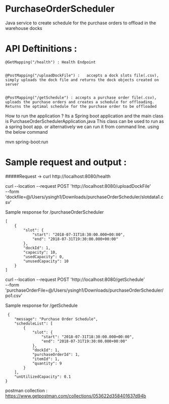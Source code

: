 # PurchaseOrderScheduler

Java service to create schedule for the purchase orders to offload in the warehouse docks


# API Deftinitions :

    @GetMapping("/health") : Health Endpoint
    

    @PostMapping("/uploadDockFile") :   accepts a dock slots file(.csv), simply uploads the dock file and returns the dock objects created on server
    
    
    @PostMapping("/getSchedule") : accepts a purchase order file(.csv), uploads the purchase orders and creates a schedule for offloading. Returns the optimal schedule for the purchase order to be offloaded 

How to run the application ?
Its a Spring boot application and the main class is PurchaseOrderSchedulerApplication.java This class can be used to run as a spring boot app. or alternatively we can run it from command line. using the below command

mvn spring-boot:run

# Sample request and output :

#####Request -> 
curl http://localhost:8080/health

curl --location --request POST 'http://localhost:8080/uploadDockFile' \
--form 'dockfile=@/Users/ysingh1/Downloads/purchaseOrderScheduler/slotdata1.csv'

Sample response for /purchaseOrderScheduler

```
[
    {
        "slot": {
            "start": "2018-07-31T18:30:00.000+00:00",
            "end": "2018-07-31T19:30:00.000+00:00"
        },
        "dockId": 1,
        "capacity": 10,
        "usedCapacity": 0,
        "unusedCapacity": 10
    }
]
```

curl --location --request POST 'http://localhost:8080/getSchedule' \
--form 'purchaseOrderFile=@/Users/ysingh1/Downloads/purchaseOrderScheduler/po1.csv'


Sample response for /getSchedule

```
 {
    "message": "Purchase Order Schedule",
    "scheduleList": [
        {
            "slot": {
                "start": "2018-07-31T18:30:00.000+00:00",
                "end": "2018-07-31T19:30:00.000+00:00"
            },
            "dockId": 1,
            "purchaseOrderId": 1,
            "itemId": 1,
            "quantity": 9
        }
    ],
    "unUtilizedCapacity": 0.1
}

```

postman collection : https://www.getpostman.com/collections/053622d358401637d94b